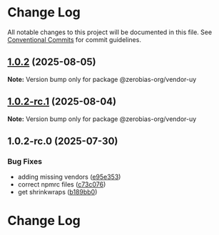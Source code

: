 # Change Log

All notable changes to this project will be documented in this file.
See [Conventional Commits](https://conventionalcommits.org) for commit guidelines.

## [1.0.2](https://github.com/zerobias-org/vendor/compare/@zerobias-org/vendor-uy@1.0.2-rc.1...@zerobias-org/vendor-uy@1.0.2) (2025-08-05)

**Note:** Version bump only for package @zerobias-org/vendor-uy





## [1.0.2-rc.1](https://github.com/zerobias-org/vendor/compare/@zerobias-org/vendor-uy@1.0.2-rc.0...@zerobias-org/vendor-uy@1.0.2-rc.1) (2025-08-04)

**Note:** Version bump only for package @zerobias-org/vendor-uy





## 1.0.2-rc.0 (2025-07-30)


### Bug Fixes

* adding missing vendors ([e95e353](https://github.com/zerobias-org/vendor/commit/e95e35309a1812973f4536f535eee460edc5414c))
* correct npmrc files ([c73c076](https://github.com/zerobias-org/vendor/commit/c73c0761e1e567cc0c2f0f8179725016d11caf8c))
* get shrinkwraps ([b189bb0](https://github.com/zerobias-org/vendor/commit/b189bb0cf53ad66427530ccc0eab7824527942d3))





# Change Log
